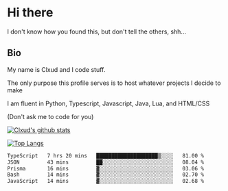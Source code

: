 

# Hi there
I don't know how you found this, but don't tell the others, shh...

## Bio
My name is Clxud and I code stuff.

The only purpose this profile serves is to host whatever projects I decide to make

I am fluent in Python, Typescript, Javascript, Java, Lua, and HTML/CSS



(Don't ask me to code for you)

[![Clxud's github stats](https://github-readme-stats.vercel.app/api?username=cloudwithax&count_private=true&theme=dark&show_icons=true)](https://github.com/anuraghazra/github-readme-stats) 

[![Top Langs](https://github-readme-stats.vercel.app/api/top-langs/?username=cloudwithax&theme=dark)](https://github.com/anuraghazra/github-readme-stats)

<!--START_SECTION:waka-->

```txt
TypeScript   7 hrs 20 mins   ████████████████████▒░░░░   81.00 %
JSON         43 mins         ██░░░░░░░░░░░░░░░░░░░░░░░   08.04 %
Prisma       16 mins         ▓░░░░░░░░░░░░░░░░░░░░░░░░   03.06 %
Bash         14 mins         ▓░░░░░░░░░░░░░░░░░░░░░░░░   02.70 %
JavaScript   14 mins         ▓░░░░░░░░░░░░░░░░░░░░░░░░   02.68 %
```

<!--END_SECTION:waka-->







